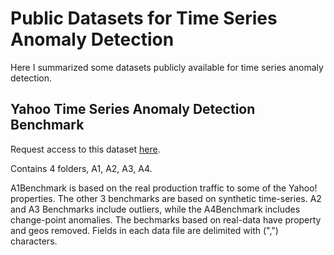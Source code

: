 # Public Datasets for Time Series Anomaly Detection

Here I summarized some datasets publicly available for time series anomaly detection.

## Yahoo Time Series Anomaly Detection Benchmark

Request access to this dataset [here](https://webscope.sandbox.yahoo.com/catalog.php?datatype=s&did=70).

Contains 4 folders, A1, A2, A3, A4. 

A1Benchmark is based on the real production traffic to some of the Yahoo! properties. The other 3 benchmarks are based on synthetic time-series. A2 and A3 Benchmarks include outliers, while the A4Benchmark includes change-point anomalies. The bechmarks based on real-data have property and geos removed. Fields in each data file are delimited with (",") characters.
